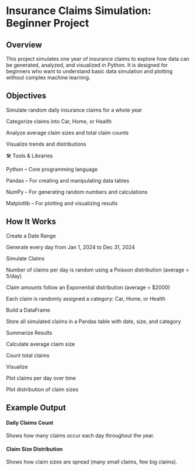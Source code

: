 # Insurance Claims Simulation: Beginner Project
## Overview

This project simulates one year of insurance claims to explore how data can be generated, analyzed, and visualized in Python.
It is designed for beginners who want to understand basic data simulation and plotting without complex machine learning.


## Objectives

Simulate random daily insurance claims for a whole year

Categorize claims into Car, Home, or Health

Analyze average claim sizes and total claim counts

Visualize trends and distributions

🛠️ Tools & Libraries

Python – Core programming language

Pandas – For creating and manipulating data tables

NumPy – For generating random numbers and calculations

Matplotlib – For plotting and visualizing results

## How It Works

Create a Date Range

Generate every day from Jan 1, 2024 to Dec 31, 2024

Simulate Claims

Number of claims per day is random using a Poisson distribution (average = 5/day)

Claim amounts follow an Exponential distribution (average = $2000)

Each claim is randomly assigned a category: Car, Home, or Health

Build a DataFrame

Store all simulated claims in a Pandas table with date, size, and category

Summarize Results

Calculate average claim size

Count total claims

Visualize

Plot claims per day over time

Plot distribution of claim sizes

## Example Output
#### Daily Claims Count

Shows how many claims occur each day throughout the year.


#### Claim Size Distribution

Shows how claim sizes are spread (many small claims, few big claims).
